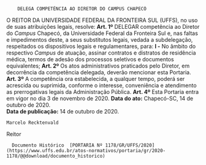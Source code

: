         DELEGA COMPETÊNCIA AO DIRETOR DO CAMPUS CHAPECÓ  

 O REITOR DA UNIVERSIDADE FEDERAL DA FRONTEIRA SUL (UFFS), no uso de suas atribuições legais, resolve:    **Art. 1º**  DELEGAR competência ao Diretor do *Campus*  Chapecó, da Universidade Federal da Fronteira Sul e, nas faltas e impedimentos deste, a seus substitutos legais, vedada a subdelegação, respeitados os dispositivos legais e regulamentares, para:  **I -**  No âmbito do respectivo *Campus*  de atuação, assinar contratos e distratos de residência médica, termos de adesão dos processos seletivos e documentos equivalentes;    **Art. 2º**  Os atos administrativos praticados pelo Diretor, em decorrência da competência delegada, deverão mencionar esta Portaria.    **Art. 3º**  A competência ora estabelecida, a qualquer tempo, poderá ser acrescida ou suprimida, conforme o interesse, conveniência e atendimento as prerrogativas legais da Administração Pública.    **Art. 4º**  Esta Portaria entra em vigor no dia 3 de novembro de 2020.        **Data do ato:** Chapecó-SC, 14 de outubro de 2020.   
 **Data de publicação:**  14 de outubro de 2020. 

    Marcelo Recktenvald   
 Reitor 

      Documento Histórico  [PORTARIA Nº 1178/GR/UFFS/2020](https://www.uffs.edu.br/atos-normativos/portaria/gr/2020-1178/@@download/documento_historico)     
      